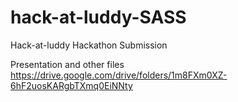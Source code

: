 # hack-at-luddy-SASS
Hack-at-luddy Hackathon Submission 

Presentation and other files
https://drive.google.com/drive/folders/1m8FXm0XZ-6hF2uosKARgbTXmq0EiNNty
